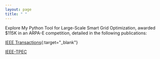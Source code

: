 ```yaml
---
layout: page
title: " "
---
```


Explore My Python Tool for Large-Scale Smart Grid Optimization, awarded $115K in an ARPA-E competition, detailed in the following publications:

[IEEE Transactions](https://hssharadga.github.io/assets/IEEE_TIA.pdf){:target="_blank"}



<a href="https://raw.githubusercontent.com/hssharadga/hssharadga.github.io/main/assets/IEEE_TPEC.pdf" target="_blank">IEEE-TPEC</a>

<!-- [IEEE Transactions](https://raw.githubusercontent.com/hssharadga/hssharadga.github.io/main/assets/IEEE_TIA.pdf) -->
<!-- [IEEE-TPEC](https://raw.githubusercontent.com/hssharadga/hssharadga.github.io/main/assets/IEEE_TPEC.pdf) --> 
